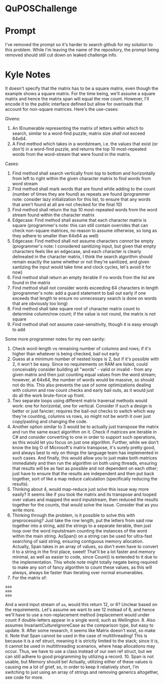 # QuPOSChallenge

# Prompt
I've removed the prompt so it's harder to search github for my solution to this problem. While I'm leaving the name of the repository, the prompt being removed should still cut down on leaked challenge info.

# Kyle Notes
It doesn't specify that the matrix has to be a square matrix, even though the example shows a square matrix. For the time being, we'll assume a square matrix and hence the matrix span will equal the row count.
However, I'll encode it to the public interface defined but allow for overloads that account for non-square matrices. Here's the use-cases:

Givens:
1. An IEnumerable<string> representing the matrix of letters within which to search, similar to a word-find puzzle; matrix size *shall not* exceed 64x64.
2. A Find method which takes in a wordstream, i.e. the values that exist (or don't) in a word-find puzzle, and returns the top 10 most-repeated words from the word-stream that were found in the matrix.

Cases:
1. Find method shall search vertically from top to bottom and horizontally from left to right within the given character matrix to find words from word stream
2. Find method shall mark words that are found while adding to the count (number of times they are found) as repeats are found (programmer note: consider lazy initialization for this list, to ensure that any words that aren't found at all are not checked for the final 10)
3. Find method shall return the top 10 most-repeated words from the word stream found within the character matrix
4. Edgecase: Find method shall assume that each character matrix is square (programmer's note: this can still contain overrides that can check non-square matrices, no reason to assume otherwise, so long as they adhere to smaller than 64x64 as well)
5. Edgecase: Find method shall *not* assume characters *cannot* be empty (programmer's note: I considered sanitizing input, but given that empty characters feels like an edgecase, and each character is clearly delineated in the character matrix, I think the search algorithm should remain exactly the same whether or not they're sanitized, and given santizing the input would take time and clock cycles, let's avoid it for now)
6. Find method shall return an empty iterable if no words from the list are found in the matrix
7. Find method shall not consider words exceeding 64 characters in length (programmer's note: add a guard statement to bail out early if one exceeds that length to ensure no unnecessary search is done on words that are obviously too long)
8. Find method shall take square root of character matrix count to determine column/row count; if the value is not round, the matrix is not square
9. Find method shall *not* assume case-sensitivity, though it is easy enough to add

Some more programmer notes for my own sanity:
1. Check word-length vs remaining number of columns and rows; if it's higher than whatever is being checked, bail out early
2. Guess at a minimum number of nested loops is 2, but if it's possible with 2, it won't be easy. Since no requirements on RAM are listed, could conceivably consider building all "words" - valid or invalid - from any given matrix and then just counting equal values from the word stream; however, at 64x64, the number of words would be massive, so should not do this. This also prevents the use of some optimizations dealing with column and row count checks and early bail outs, as it would just do all the work brute-force up front.
3. Two separate loops using different matrix traversal methods would work: one for horizontal, one for vertical. Consider if such a design is better or just fancier; requires the bail-out checks to switch which way they're counting, columns vs rows, so might not be worth it over just copy/pasting and changing the code.
4. Another option similar to 3 would be to actually just transpose the matrix and run the same exact algorithm on it. Check if matrices are iterable in C# and consider converting to one in order to support such operations, as this would let you focus on just one algorithm. Further, while we don't know the big O of Microsoft's matrix transpose, it's surely pretty good, and always best to rely on things the language team has implemented in such cases. And finally, this would allow you to just make both matrices immediately and then run the algorithm on both using threads, ensuring that results will be as fast as possible and not dependent on each other; just have to ensure that the results are independent and then put back together, sort of like a map reduce calculation (specifically reducing the results).
5. Thinking about 4, would map-reduce just solve this issue way more easily? It seems like if you took the matrix and its transpose and looped over values and mapped the word inputstream, then reduced the results together for the counts, that would solve the issue. Consider that as you write more.
6. Thinking through the problem, is it possible to solve this with preprocessing? Just take the row length, put the letters from said row together into a string, add the strings to a separate iterable, then just loop over the word inputstream counting the instances of the word within the main string. AsSpan() on a string can be used for ultra-fast searching of said string, ensuring contiguous memory allocation. Actually, Span<T> takes in an array of values, so don't even have to convert it to a string in the first place, sweet! That'll be a lot faster and memory minimal, as well as easier to code, since Count() is extended to it due to the implementation. This whole note might totally negate being required to make any sort of fancy algorithm to count these values, as this will always, always be faster than iterating over normal enumerables.
7. For the matrix of:
```
aaa
aaa
aaa
```

And a word input stream of `aa`, would this return 12, or 6? Unclear based on the requirements. Let's assume we want to see 12 instead of 6, and hence we'll have to use a non-replacement method (replacement would under count if double-letters appear in a single word, such as Wellington.
8. Also assumes InvariantCultureIgnoreCase as the comparison type, but easy to update.
9. After some research, it seems like Matrix<T> doesn't exist, so make it. Note that Span<T> cannot be used in the case of multithreading! This is because it is a ref struct, meaning it is strictly limited to the stack; since it is, it cannot be used in multithreading scenarios, where heap allocations may occur. Thus, we have to use a class instead of our own ref struct, but we can still adhere to good programming by utilizing a record.
10. Span<T> is not usable, but Memory<T> should be! Actually, utilizing either of these values is causing me a lot of grief, so, in order to keep it relatively short, I'm switching to just using an array of strings and removing generics altogether, see code for more.
